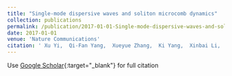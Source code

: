 ```yaml
---
title: "Single-mode dispersive waves and soliton microcomb dynamics"
collection: publications
permalink: /publication/2017-01-01-Single-mode-dispersive-waves-and-soliton-microcomb-dynamics
date: 2017-01-01
venue: 'Nature Communications'
citation: ' Xu Yi,  Qi-Fan Yang,  Xueyue Zhang,  Ki Yang,  Xinbai Li,  Kerry Vahala, &quot;Single-mode dispersive waves and soliton microcomb dynamics.&quot; Nature Communications, 2017.'
---
```

Use [Google Scholar](https://scholar.google.com/scholar?q=Single+mode+dispersive+waves+and+soliton+microcomb+dynamics){:target="_blank"} for full citation